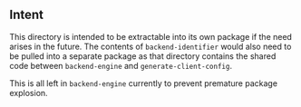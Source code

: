 ## Intent

This directory is intended to be extractable into its own package if the need arises in the future.
The contents of `backend-identifier` would also need to be pulled into a separate package as that directory contains the shared code between `backend-engine` and `generate-client-config`.

This is all left in `backend-engine` currently to prevent premature package explosion.
